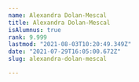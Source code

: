 ```yaml
---
name: Alexandra Dolan-Mescal
title: Alexandra Dolan-Mescal
isAlumnus: true
rank: 9.999
lastmod: "2021-08-03T10:20:49.349Z"
date: "2021-07-29T16:05:00.672Z"
slug: alexandra-dolan-mescal

---
```


